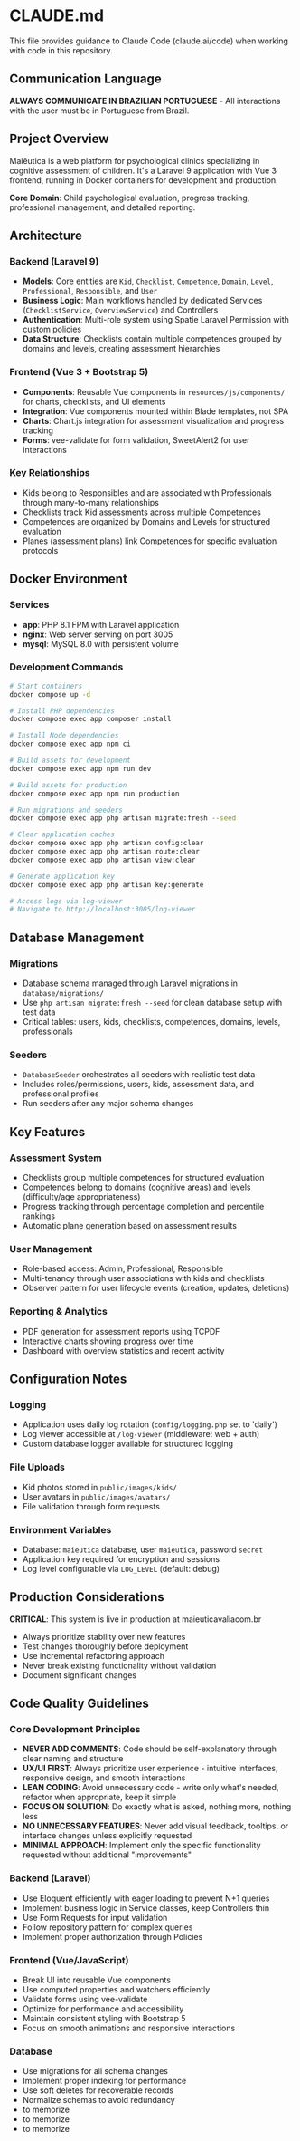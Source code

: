# CLAUDE.md

This file provides guidance to Claude Code (claude.ai/code) when working with code in this repository.

## Communication Language
**ALWAYS COMMUNICATE IN BRAZILIAN PORTUGUESE** - All interactions with the user must be in Portuguese from Brazil.

## Project Overview

Maiêutica is a web platform for psychological clinics specializing in cognitive assessment of children. It's a Laravel 9 application with Vue 3 frontend, running in Docker containers for development and production.

**Core Domain**: Child psychological evaluation, progress tracking, professional management, and detailed reporting.

## Architecture

### Backend (Laravel 9)
- **Models**: Core entities are `Kid`, `Checklist`, `Competence`, `Domain`, `Level`, `Professional`, `Responsible`, and `User`
- **Business Logic**: Main workflows handled by dedicated Services (`ChecklistService`, `OverviewService`) and Controllers
- **Authentication**: Multi-role system using Spatie Laravel Permission with custom policies
- **Data Structure**: Checklists contain multiple competences grouped by domains and levels, creating assessment hierarchies

### Frontend (Vue 3 + Bootstrap 5)
- **Components**: Reusable Vue components in `resources/js/components/` for charts, checklists, and UI elements
- **Integration**: Vue components mounted within Blade templates, not SPA
- **Charts**: Chart.js integration for assessment visualization and progress tracking
- **Forms**: vee-validate for form validation, SweetAlert2 for user interactions

### Key Relationships
- Kids belong to Responsibles and are associated with Professionals through many-to-many relationships
- Checklists track Kid assessments across multiple Competences
- Competences are organized by Domains and Levels for structured evaluation
- Planes (assessment plans) link Competences for specific evaluation protocols

## Docker Environment

### Services
- **app**: PHP 8.1 FPM with Laravel application
- **nginx**: Web server serving on port 3005 
- **mysql**: MySQL 8.0 with persistent volume

### Development Commands
```bash
# Start containers
docker compose up -d

# Install PHP dependencies
docker compose exec app composer install

# Install Node dependencies  
docker compose exec app npm ci

# Build assets for development
docker compose exec app npm run dev

# Build assets for production
docker compose exec app npm run production

# Run migrations and seeders
docker compose exec app php artisan migrate:fresh --seed

# Clear application caches
docker compose exec app php artisan config:clear
docker compose exec app php artisan route:clear
docker compose exec app php artisan view:clear

# Generate application key
docker compose exec app php artisan key:generate

# Access logs via log-viewer
# Navigate to http://localhost:3005/log-viewer
```

## Database Management

### Migrations
- Database schema managed through Laravel migrations in `database/migrations/`
- Use `php artisan migrate:fresh --seed` for clean database setup with test data
- Critical tables: users, kids, checklists, competences, domains, levels, professionals

### Seeders
- `DatabaseSeeder` orchestrates all seeders with realistic test data
- Includes roles/permissions, users, kids, assessment data, and professional profiles
- Run seeders after any major schema changes

## Key Features

### Assessment System
- Checklists group multiple competences for structured evaluation
- Competences belong to domains (cognitive areas) and levels (difficulty/age appropriateness) 
- Progress tracking through percentage completion and percentile rankings
- Automatic plane generation based on assessment results

### User Management
- Role-based access: Admin, Professional, Responsible
- Multi-tenancy through user associations with kids and checklists
- Observer pattern for user lifecycle events (creation, updates, deletions)

### Reporting & Analytics
- PDF generation for assessment reports using TCPDF
- Interactive charts showing progress over time
- Dashboard with overview statistics and recent activity

## Configuration Notes

### Logging
- Application uses daily log rotation (`config/logging.php` set to 'daily')
- Log viewer accessible at `/log-viewer` (middleware: web + auth)
- Custom database logger available for structured logging

### File Uploads
- Kid photos stored in `public/images/kids/`
- User avatars in `public/images/avatars/`
- File validation through form requests

### Environment Variables
- Database: `maieutica` database, user `maieutica`, password `secret`
- Application key required for encryption and sessions
- Log level configurable via `LOG_LEVEL` (default: debug)

## Production Considerations

**CRITICAL**: This system is live in production at maieuticavaliacom.br
- Always prioritize stability over new features
- Test changes thoroughly before deployment
- Use incremental refactoring approach
- Never break existing functionality without validation
- Document significant changes

## Code Quality Guidelines

### Core Development Principles
- **NEVER ADD COMMENTS**: Code should be self-explanatory through clear naming and structure
- **UX/UI FIRST**: Always prioritize user experience - intuitive interfaces, responsive design, and smooth interactions
- **LEAN CODING**: Avoid unnecessary code - write only what's needed, refactor when appropriate, keep it simple
- **FOCUS ON SOLUTION**: Do exactly what is asked, nothing more, nothing less
- **NO UNNECESSARY FEATURES**: Never add visual feedback, tooltips, or interface changes unless explicitly requested
- **MINIMAL APPROACH**: Implement only the specific functionality requested without additional "improvements"

### Backend (Laravel)
- Use Eloquent efficiently with eager loading to prevent N+1 queries
- Implement business logic in Service classes, keep Controllers thin
- Use Form Requests for input validation
- Follow repository pattern for complex queries
- Implement proper authorization through Policies

### Frontend (Vue/JavaScript)
- Break UI into reusable Vue components
- Use computed properties and watchers efficiently
- Validate forms using vee-validate
- Optimize for performance and accessibility
- Maintain consistent styling with Bootstrap 5
- Focus on smooth animations and responsive interactions

### Database
- Use migrations for all schema changes
- Implement proper indexing for performance
- Use soft deletes for recoverable records
- Normalize schemas to avoid redundancy
- to memorize
- to memorize
- to memorize